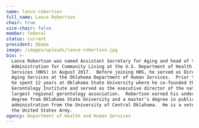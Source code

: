 ```yaml
---
name: lance-robertson
full_name: Lance Robertson
chair: true
vice-chair: false
member: federal
status: current
president: Obama
image: /images/uploads/lance-robertson.jpg
bio: >-
  Lance Robertson was named Assistant Secretary for Aging and head of the
  Administration for Community Living at the U.S. Department of Health and Human
  Services (HHS) in August 2017.  Before joining HHS, he served as Director of
  Aging Services at the Oklahoma Department of Human Services.  Prior to that,
  he spent 12 years at Oklahoma State University where he co-founded the
  Gerontology Institute and served as the executive director of the nation's
  largest regional gerontology association.  Robertson earned his undergraduate
  degree from Oklahoma State University and a master’s degree in public
  administration from the University of Central Oklahoma.  He is a veteran of
  the United States Army.
agency: Department of Health and Human Services
---
```


